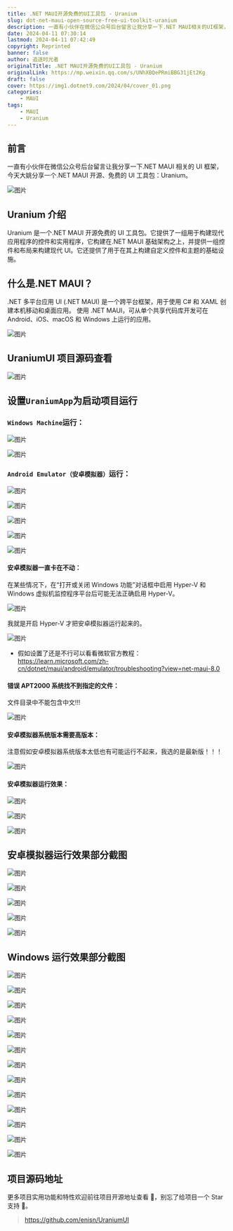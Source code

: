 ```yaml
---
title: .NET MAUI开源免费的UI工具包 - Uranium
slug: dot-net-maui-open-source-free-ui-toolkit-uranium
description: 一直有小伙伴在微信公众号后台留言让我分享一下.NET MAUI相关的UI框架，今天大姚分享一个.NET MAUI开源、免费的UI工具包：Uranium。
date: 2024-04-11 07:30:14
lastmod: 2024-04-11 07:42:49
copyright: Reprinted
banner: false
author: 追逐时光者
originalTitle: .NET MAUI开源免费的UI工具包 - Uranium
originalLink: https://mp.weixin.qq.com/s/UNhXBQePRmiBBG31jEt2Kg
draft: false
cover: https://img1.dotnet9.com/2024/04/cover_01.png
categories: 
    - MAUI
tags: 
    - MAUI
    - Uranium
---
```


## **前言**

一直有小伙伴在微信公众号后台留言让我分享一下.NET MAUI 相关的 UI 框架，今天大姚分享一个.NET MAUI 开源、免费的 UI 工具包：Uranium。

![图片](https://img1.dotnet9.com/2024/04/cover_01.png)

## **Uranium 介绍**

Uranium 是一个.NET MAUI 开源免费的 UI 工具包。它提供了一组用于构建现代应用程序的控件和实用程序，它构建在.NET MAUI 基础架构之上，并提供一组控件和布局来构建现代 UI。它还提供了用于在其上构建自定义控件和主题的基础设施。

## **什么是.NET MAUI？**

.NET 多平台应用 UI (.NET MAUI) 是一个跨平台框架，用于使用 C# 和 XAML 创建本机移动和桌面应用。 使用 .NET MAUI，可从单个共享代码库开发可在 Android、iOS、macOS 和 Windows 上运行的应用。

![图片](https://img1.dotnet9.com/2024/04/0101.png)

## **UraniumUI 项目源码查看**

![图片](https://img1.dotnet9.com/2024/04/0102.png)

## **设置`UraniumApp`为启动项目运行**

### **`Windows Machine`运行：**

![图片](https://img1.dotnet9.com/2024/04/0103.png)

![图片](https://img1.dotnet9.com/2024/04/0104.png)

### **`Android Emulator（安卓模拟器）`运行：**

![图片](https://img1.dotnet9.com/2024/04/0105.png)

![图片](https://img1.dotnet9.com/2024/04/0106.png)

![图片](https://img1.dotnet9.com/2024/04/0107.png)

![图片](https://img1.dotnet9.com/2024/04/0108.png)

![图片](https://img1.dotnet9.com/2024/04/0109.png)

#### **安卓模拟器一直卡在不动：**

在某些情况下，在“打开或关闭 Windows 功能”对话框中启用 Hyper-V 和 Windows 虚拟机监控程序平台后可能无法正确启用 Hyper-V。

![图片](https://img1.dotnet9.com/2024/04/0110.png)

我就是开启 Hyper-V 才把安卓模拟器运行起来的。

![图片](https://img1.dotnet9.com/2024/04/0111.png)

- 假如设置了还是不行可以看看微软官方教程：https://learn.microsoft.com/zh-cn/dotnet/maui/android/emulator/troubleshooting?view=net-maui-8.0

#### **错误 APT2000 系统找不到指定的文件：**

文件目录中不能包含中文!!!

![图片](https://img1.dotnet9.com/2024/04/0112.png)

#### **安卓模拟器系统版本需要高版本：**

注意假如安卓模拟器系统版本太低也有可能运行不起来，我选的是最新版！！！

![图片](https://img1.dotnet9.com/2024/04/0113.png)

#### **安卓模拟器运行效果：**

![图片](https://img1.dotnet9.com/2024/04/0114.png)

![图片](https://img1.dotnet9.com/2024/04/0115.png)

![图片](https://img1.dotnet9.com/2024/04/0116.png)

## **安卓模拟器运行效果部分截图**

![图片](https://img1.dotnet9.com/2024/04/0117.png)

![图片](https://img1.dotnet9.com/2024/04/0118.png)

![图片](https://img1.dotnet9.com/2024/04/0119.png)

![图片](https://img1.dotnet9.com/2024/04/0120.png)

![图片](https://img1.dotnet9.com/2024/04/0121.png)

## **Windows 运行效果部分截图**

![图片](https://img1.dotnet9.com/2024/04/0122.png)

![图片](https://img1.dotnet9.com/2024/04/0123.png)

![图片](https://img1.dotnet9.com/2024/04/0124.png)

![图片](https://img1.dotnet9.com/2024/04/0125.png)

![图片](https://img1.dotnet9.com/2024/04/0126.png)

![图片](https://img1.dotnet9.com/2024/04/0127.png)

![图片](https://img1.dotnet9.com/2024/04/0128.png)

![图片](https://img1.dotnet9.com/2024/04/0129.png)

![图片](https://img1.dotnet9.com/2024/04/0130.png)

![图片](https://img1.dotnet9.com/2024/04/0131.png)

![图片](https://img1.dotnet9.com/2024/04/0132.png)

![图片](https://img1.dotnet9.com/2024/04/0133.png)

![图片](https://img1.dotnet9.com/2024/04/0134.png)

## **项目源码地址**

更多项目实用功能和特性欢迎前往项目开源地址查看 👀，别忘了给项目一个 Star 支持 💖。

> https://github.com/enisn/UraniumUI
